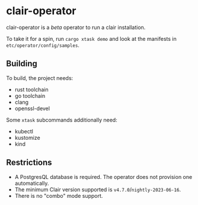 # clair-operator

clair-operator is a *beta* operator to run a clair installation.

To take it for a spin, run `cargo xtask demo` and look at the manifests in `etc/operator/config/samples`.

## Building

To build, the project needs:

- rust toolchain
- go toolchain
- clang
- openssl-devel

Some `xtask` subcommands additionally need:

- kubectl
- kustomize
- kind

## Restrictions

- A PostgresQL database is required.
  The operator does not provision one automatically.
- The minimum Clair version supported is `v4.7.0`/`nightly-2023-06-16`.
- There is no "combo" mode support.
